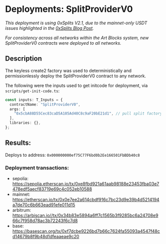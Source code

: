 # Deployments: SplitProviderV0

_This deployment is using 0xSplits V2.1, due to the mainnet-only USDT issues highlighted in the [0xSplits Blog Post](https://splits.org/blog/warning-mainnet-usdt-cannot-be-distributed-from-immutable-v2-splits/)._

_For consistency across all networks within the Art Blocks system, new SplitProviderV0 contracts were deployed to all networks._

## Description

The keyless create2 factory was used to deterministically and permissionlessly deploy the SplitProviderV0 contract to any network.

The following were the inputs used to get initcode for deployment, via `scripts/get-init-code.ts`:

```typescript
const inputs: T_Inputs = {
  contractName: "SplitProviderV0",
  args: [
    "0x5cbA88D55Cec83caD5A105Ad40C8c9aF20bE21d1", // pull split factory, 0xSplits V2.1
  ],
  libraries: {},
};
```

## Results:

Deploys to address: `0x000000000ef75C77F6bd0b2Ee166501FbBDb40c8`

### Deployment transactions:

- sepolia: https://sepolia.etherscan.io/tx/0xe8fbd921a61aab98188e23453fba03e7478edf5aecf83719e69c4c052eb10588
- mainnet: https://etherscan.io/tx/0x0e7ee2a614cbdf916c7bc23d9e39b4d5214194a7de70c6b663ead91efe011d15
- arbitrum: https://arbiscan.io//tx/0x34b83e5894a6ff7c1565b3f9285bc6a24708e966c7f958d78ac3b72243f6c7d8
- base: https://basescan.org/tx/0xf7dcbe9226bd7b66c7624fa55093a4547f48cd14679b8f9b48d1dfeaaeae9c20
